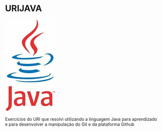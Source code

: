 # URIJAVA

![java](https://github.com/vlcp197/URIJAVA/blob/main/java.jpeg)

Exercícios do URI que resolvi utilizando a linguagem Java para aprendizado e para desenvolver a manipulação do Git e da plataforma Github
